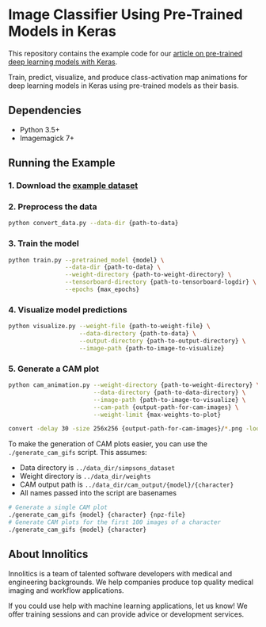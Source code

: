 # Image Classifier Using Pre-Trained Models in Keras

This repository contains the example code for our [article on pre-trained deep
learning models with Keras][article].

[article]: https://innolitics.com/articles/pretrained-models-with-keras/

Train, predict, visualize, and produce class-activation map animations for deep
learning models in Keras using pre-trained models as their basis.

## Dependencies

- Python 3.5+
- Imagemagick 7+

## Running the Example

### 1. Download the [example dataset][simpsons-kaggle]

[simpsons-kaggle]: https://www.kaggle.com/alexattia/the-simpsons-characters-dataset

### 2. Preprocess the data

```bash
python convert_data.py --data-dir {path-to-data}
```

### 3. Train the model

```bash
python train.py --pretrained_model {model} \
                --data-dir {path-to-data} \
                --weight-directory {path-to-weight-directory} \
                --tensorboard-directory {path-to-tensorboard-logdir} \
                --epochs {max_epochs}
```

### 4. Visualize model predictions

```bash
python visualize.py --weight-file {path-to-weight-file} \
                    --data-directory {path-to-data} \
                    --output-directory {path-to-output-directory} \
                    --image-path {path-to-image-to-visualize}
```

### 5. Generate a CAM plot

```bash
python cam_animation.py --weight-directory {path-to-weight-directory} \
                        --data-directory {path-to-data-directory} \
                        --image-path {path-to-image-to-visualize} \
                        --cam-path {output-path-for-cam-images} \
                        --weight-limit {max-weights-to-plot}

convert -delay 30 -size 256x256 {output-path-for-cam-images}/*.png -loop 0 {final-gif-name}
```

To make the generation of CAM plots easier, you can use the
`./generate_cam_gifs` script. This assumes:

- Data directory is `../data_dir/simpsons_dataset`
- Weight directory is `../data_dir/weights`
- CAM output path is `../data_dir/cam_output/{model}/{character}`
- All names passed into the script are basenames

```bash
# Generate a single CAM plot
./generate_cam_gifs {model} {character} {npz-file}
# Generate CAM plots for the first 100 images of a character
./generate_cam_gifs {model} {character}
```

## About Innolitics

Innolitics is a team of talented software developers with medical and
engineering backgrounds. We help companies produce top quality medical imaging
and workflow applications.

If you could use help with machine learning applications, let us know! We offer
training sessions and can provide advice or development services.
